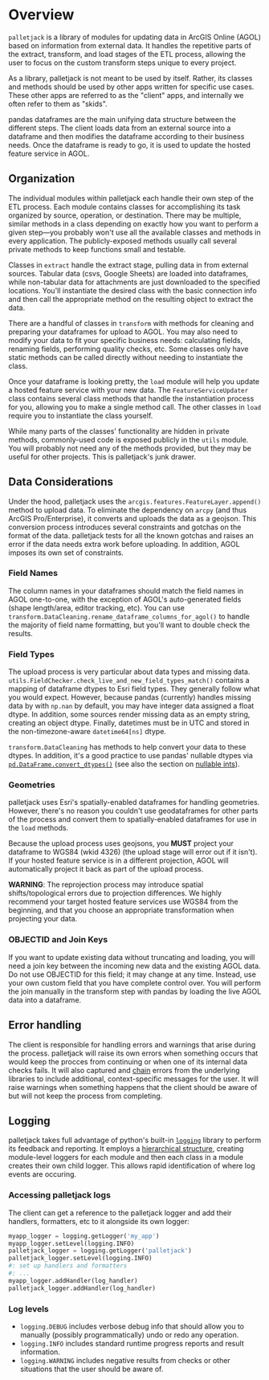 # Overview

`palletjack` is a library of modules for updating data in ArcGIS Online (AGOL) based on information from external data. It handles the repetitive parts of the extract, transform, and load stages of the ETL process, allowing the user to focus on the custom transform steps unique to every project.

As a library, palletjack is not meant to be used by itself. Rather, its classes and methods should be used by other apps written for specific use cases. These other apps are referred to as the "client" apps, and internally we often refer to them as "skids".

pandas dataframes are the main unifying data structure between the different steps. The client loads data from an external source into a dataframe and then modifies the dataframe according to their business needs. Once the dataframe is ready to go, it is used to update the hosted feature service in AGOL.

## Organization

The individual modules within palletjack each handle their own step of the ETL process. Each module contains classes for accomplishing its task organized by source, operation, or destination. There may be multiple, similar methods in a class depending on exactly how you want to perform a given step—you probably won't use all the available classes and methods in every application. The publicly-exposed methods usually call several private methods to keep functions small and testable.

Classes in `extract` handle the extract stage, pulling data in from external sources. Tabular data (csvs, Google Sheets) are loaded into dataframes, while non-tabular data for attachments are just downloaded to the specified locations. You'll instantiate the desired class with the basic connection info and then call the appropriate method on the resulting object to extract the data.

There are a handful of classes in `transform` with methods for cleaning and preparing your dataframes for upload to AGOL. You may also need to modify your data to fit your specific business needs: calculating fields, renaming fields, performing quality checks, etc. Some classes only have static methods can be called directly without needing to instantiate the class.

Once your dataframe is looking pretty, the `load` module will help you update a hosted feature service with your new data. The `FeatureServiceUpdater` class contains several class methods that handle the instantiation process for you, allowing you to make a single method call. The other classes in `load` require you to instantiate the class yourself.

While many parts of the classes' functionality are hidden in private methods, commonly-used code is exposed publicly in the `utils` module. You will probably not need any of the methods provided, but they may be useful for other projects. This is palletjack's junk drawer.

## Data Considerations

Under the hood, palletjack uses the `arcgis.features.FeatureLayer.append()` method to upload data. To eliminate the dependency on `arcpy` (and thus ArcGIS Pro/Enterprise), it converts and uploads the data as a geojson. This conversion process introduces several constraints and gotchas on the format of the data. palletjack tests for all the known gotchas and raises an error if the data needs extra work before uploading. In addition, AGOL imposes its own set of constraints.

### Field Names

The column names in your dataframes should match the field names in AGOL one-to-one, with the exception of AGOL's auto-generated fields (shape length/area, editor tracking, etc). You can use `transform.DataCleaning.rename_dataframe_columns_for_agol()` to handle the majority of field name formatting, but you'll want to double check the results.

### Field Types

The upload process is very particular about data types and missing data. `utils.FieldChecker.check_live_and_new_field_types_match()` contains a mapping of dataframe dtypes to Esri field types. They generally follow what you would expect. However, because pandas (currently) handles missing data by with `np.nan` by default, you may have integer data assigned a float dtype. In addition, some sources render missing data as an empty string, creating an object dtype. Finally, datetimes must be in UTC and stored in the non-timezone-aware `datetime64[ns]` dtype.

`transform.DataCleaning` has methods to help convert your data to these dtypes. In addition, it's a good practice to use pandas' nullable dtypes via [`pd.DataFrame.convert_dtypes()`](https://pandas.pydata.org/pandas-docs/dev/reference/api/pandas.DataFrame.convert_dtypes.html) (see also the section on [nullable ints](https://pandas.pydata.org/pandas-docs/dev/user_guide/integer_na.html)).

### Geometries

palletjack uses Esri's spatially-enabled dataframes for handling geometries. However, there's no reason you couldn't use geodataframes for other parts of the process and convert them to spatially-enabled dataframes for use in the `load` methods.

Because the upload process uses geojsons, you **MUST** project your dataframe to WGS84 (wkid 4326) (the upload stage will error out if it isn't). If your hosted feature service is in a different projection, AGOL will automatically project it back as part of the upload process.

**WARNING**: The reprojection process may introduce spatial shifts/topological errors due to projection differences. We highly recommend your target hosted feature services use WGS84 from the beginning, and that you choose an appropriate transformation when projecting your data.

### OBJECTID and Join Keys

If you want to update existing data without truncating and loading, you will need a join key between the incoming new data and the existing AGOL data. Do not use OBJECTID for this field; it may change at any time. Instead, use your own custom field that you have complete control over. You will perform the join manually in the transform step with pandas by loading the live AGOL data into a dataframe.

## Error handling

The client is responsible for handling errors and warnings that arise during the process. palletjack will raise its own errors when something occurs that would keep the procces from continuing or when one of its internal data checks fails. It will also captured and [chain](https://docs.python.org/3/tutorial/errors.html#exception-chaining) errors from the underlying libraries to include additional, context-specific messages for the user. It will raise warnings when something happens that the client should be aware of but will not keep the process from completing.

## Logging

palletjack takes full advantage of python's built-in [`logging`](https://docs.python.org/3/howto/logging.html#advanced-logging-tutorial) library to perform its feedback and reporting. It employs a [hierarchical structure](https://stackoverflow.com/a/50751987), creating module-level loggers for each module and then each class in a module creates their own child logger. This allows rapid identification of where log events are occuring.

### Accessing palletjack logs

The client can get a reference to the palletjack logger and add their handlers, formatters, etc to it alongside its own logger:

```python
myapp_logger = logging.getLogger('my_app')
myapp_logger.setLevel(logging.INFO)
palletjack_logger = logging.getLogger('palletjack')
palletjack_logger.setLevel(logging.INFO)
#: set up handlers and formatters
#: ...
myapp_logger.addHandler(log_handler)
palletjack_logger.addHandler(log_handler)
```

### Log levels

- `logging.DEBUG` includes verbose debug info that should allow you to manually (possibly programmatically) undo or redo any operation.
- `logging.INFO` includes standard runtime progress reports and result information.
- `logging.WARNING` includes negative results from checks or other situations that the user should be aware of.
